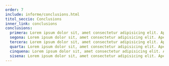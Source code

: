 ```yaml
---
order: 7
include: informe/conclusions.html
titol_seccio: Conclusions
inner_link: conclusions
conclusions:
  primera: Lorem ipsum dolor sit, amet consectetur adipisicing elit. Aperiam adipisci et numquam corrupti
  segona: Lorem ipsum dolor sit, amet consectetur adipisicing elit. Aperiam adipisci et numquam corrupti
  tercera: Lorem ipsum dolor sit, amet consectetur adipisicing elit. Aperiam adipisci et numquam corrupti
  quarta: Lorem ipsum dolor sit, amet consectetur adipisicing elit. Aperiam adipisci et numquam corrupti
  cinquena: Lorem ipsum dolor sit, amet consectetur adipisicing elit. Aperiam adipisci et numquam corrupti
  sisena: Lorem ipsum dolor sit, amet consectetur adipisicing elit. Aperiam adipisci et numquam corrupti
---
```

